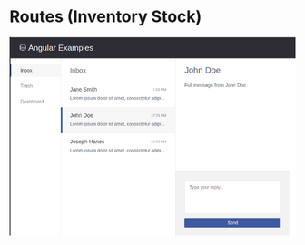 # Routes (Inventory Stock)

![](https://raw.githubusercontent.com/varyanik/angular-examples/master/06%20-%20routes/img/screenshot.png)
